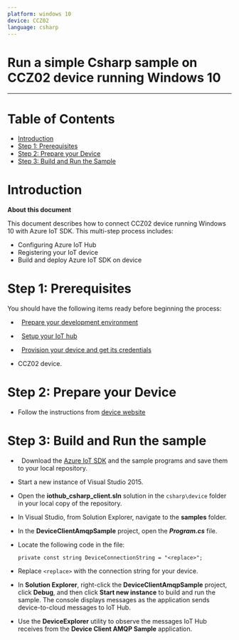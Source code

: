 ```yaml
---
platform: windows 10
device: CCZ02
language: csharp
---
```


Run a simple Csharp sample on CCZ02 device running Windows 10
===
---

# Table of Contents

-   [Introduction](#_Introduction)
-   [Step 1: Prerequisites](#Step_1:_Prerequisites)
-   [Step 2: Prepare your Device](#Step_２:_PrepareDevice)
-   [Step 3: Build and Run the Sample](#Step_3:_Build)

<a name="Introduction"></a>
# Introduction

**About this document**

This document describes how to connect CCZ02 device running Windows 10 with Azure IoT SDK. This multi-step process includes:

-   Configuring Azure IoT Hub
-   Registering your IoT device
-   Build and deploy Azure IoT SDK on device

<a name="Prerequisites"></a>
# Step 1: Prerequisites

You should have the following items ready before beginning the process:

-   [Prepare your development environment][setup-devbox-windows]
-   [Setup your IoT hub][lnk-setup-iot-hub]

-   [Provision your device and get its credentials][lnk-manage-iot-hub]

-  CCZ02 device.

<a name="PrepareDevice"></a>
# Step 2: Prepare your Device

-   Follow the instructions from [device website](http://www.weibu.com/)

<a name="Build"></a>
# Step 3: Build and Run the sample

-   Download the [Azure IoT SDK](https://github.com/azure/azure-iot-sdk-csharp) and the sample programs and save them to your local repository.
-   Start a new instance of Visual Studio 2015.
-   Open the **iothub_csharp_client.sln** solution in the `csharp\device` folder in your local copy of the repository.
-   In Visual Studio, from Solution Explorer, navigate to the **samples** folder.
-   In the **DeviceClientAmqpSample** project, open the ***Program.cs*** file.
-   Locate the following code in the file:

        private const string DeviceConnectionString = "<replace>";
        
-   Replace `<replace>` with the connection string for your device.
-   In **Solution Explorer**, right-click the **DeviceClientAmqpSample** project, click **Debug**, and then click **Start new instance** to build and run the sample. The console displays messages as the application sends device-to-cloud messages to IoT Hub.
-   Use the **DeviceExplorer** utility to observe the messages IoT Hub receives from the **Device Client AMQP Sample** application.


[setup-devbox-windows]: https://github.com/Azure/azure-iot-sdks/blob/master/c/doc/devbox_setup.md
[lnk-setup-iot-hub]: ../../setup_iothub.md
[lnk-manage-iot-hub]: ../../manage_iot_hub.md
